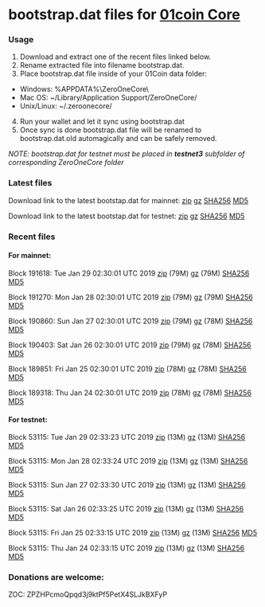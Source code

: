 # bootstrap.dat files for [01coin Core](https://01coin.io)

### Usage

1. Download and extract one of the recent files linked below.
2. Rename extracted file into filename bootstrap.dat.
3. Place bootstrap.dat file inside of your 01Coin data folder:
 - Windows: %APPDATA%\ZeroOneCore\
 - Mac OS: ~/Library/Application Support/ZeroOneCore/
 - Unix/Linux: ~/.zeroonecore/
4. Run your wallet and let it sync using bootstrap.dat
5. Once sync is done bootstrap.dat file will be renamed to bootstrap.dat.old automagically and can be safely removed.

_NOTE: bootstrap.dat for testnet must be placed in **testnet3** subfolder of corresponding ZeroOneCore folder_

### Latest files
Download link to the latest bootstap.dat for mainnet: [zip](https://files.01coin.io/mainnet/bootstrap.dat.zip) [gz](https://files.01coin.io/mainnet/bootstrap.dat.tar.gz) [SHA256](https://files.01coin.io/mainnet/sha256.txt) [MD5](https://files.01coin.io/mainnet/md5.txt)

Download link to the latest bootstap.dat for testnet: [zip](https://files.01coin.io/testnet/bootstrap.dat.zip) [gz](https://files.01coin.io/testnet/bootstrap.dat.tar.gz) [SHA256](https://files.01coin.io/testnet/sha256.txt) [MD5](https://files.01coin.io/testnet/md5.txt)

### Recent files

#### For mainnet:

Block 191618: Tue Jan 29 02:30:01 UTC 2019 [zip](https://files.01coin.io/mainnet/2019-01-29/bootstrap.dat.zip) (79M) [gz](https://files.01coin.io/mainnet/2019-01-29/bootstrap.dat.tar.gz) (79M) [SHA256](https://files.01coin.io/mainnet/2019-01-29/sha256.txt) [MD5](https://files.01coin.io/mainnet/2019-01-29/md5.txt)

Block 191270: Mon Jan 28 02:30:01 UTC 2019 [zip](https://files.01coin.io/mainnet/2019-01-28/bootstrap.dat.zip) (79M) [gz](https://files.01coin.io/mainnet/2019-01-28/bootstrap.dat.tar.gz) (79M) [SHA256](https://files.01coin.io/mainnet/2019-01-28/sha256.txt) [MD5](https://files.01coin.io/mainnet/2019-01-28/md5.txt)

Block 190860: Sun Jan 27 02:30:01 UTC 2019 [zip](https://files.01coin.io/mainnet/2019-01-27/bootstrap.dat.zip) (79M) [gz](https://files.01coin.io/mainnet/2019-01-27/bootstrap.dat.tar.gz) (78M) [SHA256](https://files.01coin.io/mainnet/2019-01-27/sha256.txt) [MD5](https://files.01coin.io/mainnet/2019-01-27/md5.txt)

Block 190403: Sat Jan 26 02:30:01 UTC 2019 [zip](https://files.01coin.io/mainnet/2019-01-26/bootstrap.dat.zip) (79M) [gz](https://files.01coin.io/mainnet/2019-01-26/bootstrap.dat.tar.gz) (78M) [SHA256](https://files.01coin.io/mainnet/2019-01-26/sha256.txt) [MD5](https://files.01coin.io/mainnet/2019-01-26/md5.txt)

Block 189851: Fri Jan 25 02:30:01 UTC 2019 [zip](https://files.01coin.io/mainnet/2019-01-25/bootstrap.dat.zip) (78M) [gz](https://files.01coin.io/mainnet/2019-01-25/bootstrap.dat.tar.gz) (78M) [SHA256](https://files.01coin.io/mainnet/2019-01-25/sha256.txt) [MD5](https://files.01coin.io/mainnet/2019-01-25/md5.txt)

Block 189318: Thu Jan 24 02:30:01 UTC 2019 [zip](https://files.01coin.io/mainnet/2019-01-24/bootstrap.dat.zip) (78M) [gz](https://files.01coin.io/mainnet/2019-01-24/bootstrap.dat.tar.gz) (78M) [SHA256](https://files.01coin.io/mainnet/2019-01-24/sha256.txt) [MD5](https://files.01coin.io/mainnet/2019-01-24/md5.txt)


#### For testnet:

Block 53115: Tue Jan 29 02:33:23 UTC 2019 [zip](https://files.01coin.io/testnet/2019-01-29/bootstrap.dat.zip) (13M) [gz](https://files.01coin.io/testnet/2019-01-29/bootstrap.dat.tar.gz) (13M) [SHA256](https://files.01coin.io/testnet/2019-01-29/sha256.txt) [MD5](https://files.01coin.io/testnet/2019-01-29/md5.txt)

Block 53115: Mon Jan 28 02:33:24 UTC 2019 [zip](https://files.01coin.io/testnet/2019-01-28/bootstrap.dat.zip) (13M) [gz](https://files.01coin.io/testnet/2019-01-28/bootstrap.dat.tar.gz) (13M) [SHA256](https://files.01coin.io/testnet/2019-01-28/sha256.txt) [MD5](https://files.01coin.io/testnet/2019-01-28/md5.txt)

Block 53115: Sun Jan 27 02:33:30 UTC 2019 [zip](https://files.01coin.io/testnet/2019-01-27/bootstrap.dat.zip) (13M) [gz](https://files.01coin.io/testnet/2019-01-27/bootstrap.dat.tar.gz) (13M) [SHA256](https://files.01coin.io/testnet/2019-01-27/sha256.txt) [MD5](https://files.01coin.io/testnet/2019-01-27/md5.txt)

Block 53115: Sat Jan 26 02:33:25 UTC 2019 [zip](https://files.01coin.io/testnet/2019-01-26/bootstrap.dat.zip) (13M) [gz](https://files.01coin.io/testnet/2019-01-26/bootstrap.dat.tar.gz) (13M) [SHA256](https://files.01coin.io/testnet/2019-01-26/sha256.txt) [MD5](https://files.01coin.io/testnet/2019-01-26/md5.txt)

Block 53115: Fri Jan 25 02:33:15 UTC 2019 [zip](https://files.01coin.io/testnet/2019-01-25/bootstrap.dat.zip) (13M) [gz](https://files.01coin.io/testnet/2019-01-25/bootstrap.dat.tar.gz) (13M) [SHA256](https://files.01coin.io/testnet/2019-01-25/sha256.txt) [MD5](https://files.01coin.io/testnet/2019-01-25/md5.txt)

Block 53115: Thu Jan 24 02:33:15 UTC 2019 [zip](https://files.01coin.io/testnet/2019-01-24/bootstrap.dat.zip) (13M) [gz](https://files.01coin.io/testnet/2019-01-24/bootstrap.dat.tar.gz) (13M) [SHA256](https://files.01coin.io/testnet/2019-01-24/sha256.txt) [MD5](https://files.01coin.io/testnet/2019-01-24/md5.txt)


### Donations are welcome:

ZOC: ZPZHPcmoQpqd3j9ktPf5PetX4SLJkBXFyP
